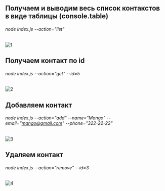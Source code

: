 
## Получаем и выводим весь список контакстов в виде таблицы (console.table)

###### node index.js --action="list"

![1](https://user-images.githubusercontent.com/63469797/108170772-3f8d5680-7103-11eb-8a94-f1133e3fed80.png)


## Получаем контакт по id

###### node index.js --action="get" --id=5

![2](https://user-images.githubusercontent.com/63469797/108170961-7e231100-7103-11eb-8191-5a4c5a89ce7f.png)

## Добавляем контакт

###### node index.js --action="add" --name="Mango" --email="mango@gmail.com" --phone="322-22-22"

![3](https://user-images.githubusercontent.com/63469797/108171019-92ffa480-7103-11eb-9758-eeb39c0d504e.png)

## Удаляем контакт

###### node index.js --action="remove" --id=3

![4](https://user-images.githubusercontent.com/63469797/108171111-b6c2ea80-7103-11eb-8349-537486f3d2b3.png)

